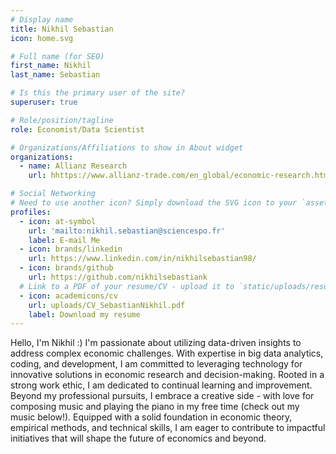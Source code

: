 ```yaml
---
# Display name
title: Nikhil Sebastian
icon: home.svg

# Full name (for SEO)
first_name: Nikhil
last_name: Sebastian

# Is this the primary user of the site?
superuser: true

# Role/position/tagline
role: Economist/Data Scientist

# Organizations/Affiliations to show in About widget
organizations:
  - name: Allianz Research
    url: hhttps://www.allianz-trade.com/en_global/economic-research.html

# Social Networking
# Need to use another icon? Simply download the SVG icon to your `assets/media/icons/` folder.
profiles:
  - icon: at-symbol
    url: 'mailto:nikhil.sebastian@sciencespo.fr'
    label: E-mail Me
  - icon: brands/linkedin
    url: https://www.linkedin.com/in/nikhilsebastian98/
  - icon: brands/github
    url: https://github.com/nikhilsebastiank
  # Link to a PDF of your resume/CV - upload it to `static/uploads/resume.pdf`
  - icon: academicons/cv
    url: uploads/CV_SebastianNikhil.pdf
    label: Download my resume
---
```


Hello, I'm Nikhil :) I'm passionate about utilizing data-driven insights to address complex economic challenges. With expertise in big data analytics, coding, and development, I am committed to leveraging technology for innovative solutions in economic research and decision-making. Rooted in a strong work ethic, I am dedicated to continual learning and improvement. Beyond my professional pursuits, I embrace a creative side - with love for composing music and playing the piano in my free time (check out my music below!). Equipped with a solid foundation in economic theory, empirical methods, and technical skills, I am eager to contribute to impactful initiatives that will shape the future of economics and beyond.
